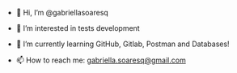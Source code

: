 - 👋 Hi, I’m @gabriellasoaresq
- 👀 I’m interested in tests development
- 🌱 I’m currently learning GitHub, Gitlab, Postman and Databases!

- 📫 How to reach me: gabriella.soaresq@gmail.com

<!---
gabriellasoaresq/gabriellasoaresq is a ✨ special ✨ repository because its `README.md` (this file) appears on your GitHub profile.
You can click the Preview link to take a look at your changes.
--->
